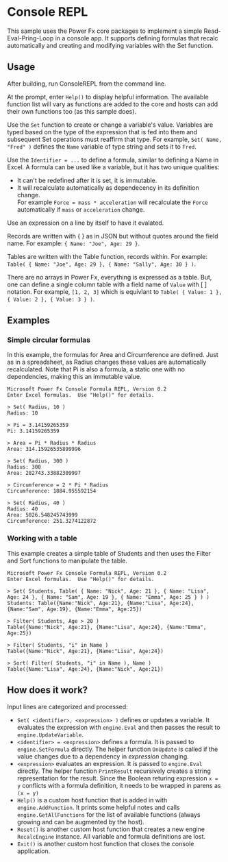 # Console REPL

This sample uses the Power Fx core packages to implement a simple Read-Eval-Pring-Loop in a console app.  It supports defining formulas that recalc automatically and creating and modifying variables with the Set function.

## Usage

After building, run ConsoleREPL from the command line.

At the prompt, enter `Help()` to display helpful information.  The available function list will vary as functions are added to the core and hosts can add their own functions too (as this sample does).

Use the `Set` function to create or change a variable's value.  Variables are typed based on the type of the expression that is fed into them and subsequent Set operations must reaffirm that type.  For example, `Set( Name, "Fred" )` defines the `Name` variable of type string and sets it to `Fred`.

Use the `Identifier = ...` to define a formula, similar to defining a Name in Excel.  A formula can be used like a variable, but it has two unique qualities:
- It can't be redefined after it is set, it is immutable.
- It will recalculate automatically as dependecency in its definition change.  
For example `Force = mass * acceleration` will recalculate the `Force` automatically if `mass` or `acceleration` change.

Use an expression on a line by itself to have it evalated.

Records are written with { } as in JSON but without quotes around the field name.  For example: `{ Name: "Joe", Age: 29 }`.

Tables are written with the Table function, records within.  For example: `Table( { Name: "Joe", Age: 29 }, { Name: "Sally", Age: 30 } )`.

There are no arrays in Power Fx, everything is expressed as a table.  But, one can define a single column table with a field name of `Value` with [ ] notation.  For example, `[1, 2, 3]` which is equivlant to `Table( { Value: 1 }, { Value: 2 }, { Value: 3 } )`.

## Examples

### Simple circular formulas

In this example, the formulas for Area and Circumference are defined.  Just as in a spreadsheet, as Radius changes these values are automatically recalculated.  Note that Pi is also a formula, a static one with no dependencies, making this an immutable value.

```
Microsoft Power Fx Console Formula REPL, Version 0.2
Enter Excel formulas.  Use "Help()" for details.

> Set( Radius, 10 )
Radius: 10

> Pi = 3.14159265359
Pi: 3.14159265359

> Area = Pi * Radius * Radius
Area: 314.15926535899996

> Set( Radius, 300 )
Radius: 300
Area: 282743.33882309997

> Circumference = 2 * Pi * Radius
Circumference: 1884.955592154

> Set( Radius, 40 )
Radius: 40
Area: 5026.548245743999
Circumference: 251.3274122872
```

### Working with a table

This example creates a simple table of Students and then uses the Filter and Sort functions to manipulate the table.

```
Microsoft Power Fx Console Formula REPL, Version 0.2
Enter Excel formulas.  Use "Help()" for details.

> Set( Students, Table( { Name: "Nick", Age: 21 }, { Name: "Lisa", Age: 24 }, { Name: "Sam", Age: 19 }, { Name: "Emma", Age: 25 } ) )
Students: Table({Name:"Nick", Age:21}, {Name:"Lisa", Age:24}, {Name:"Sam", Age:19}, {Name:"Emma", Age:25})

> Filter( Students, Age > 20 )
Table({Name:"Nick", Age:21}, {Name:"Lisa", Age:24}, {Name:"Emma", Age:25})

> Filter( Students, "i" in Name )
Table({Name:"Nick", Age:21}, {Name:"Lisa", Age:24})

> Sort( Filter( Students, "i" in Name ), Name )
Table({Name:"Lisa", Age:24}, {Name:"Nick", Age:21})
```

## How does it work?

Input lines are categorized and processed:

- `Set( <identifier>, <expression> )` defines or updates a variable.  It evaluates the expression with `engine.Eval` and then passes the result to `engine.UpdateVariable`.
- `<identifier> = <expression>` defines a formula.  It is passed to `engine.SetFormula` directly.  The helper function `OnUpdate` is called if the value changes due to a dependency in *expression* changing.
- `<expression>` evaluates an expression.  It is passed to `engine.Eval` directly.  The helper function `PrintResult` recursively creates a string representation for the result.  Since the Boolean returing expression `x = y` conflicts with a formula definition, it needs to be wrapped in parens as `(x = y)`
- `Help()` is a custom host function that is added in with `engine.AddFunction`.  It prints some helpful notes and calls `engine.GetAllFunctions` for the list of available functions (always growing and can be augmented by the host).
- `Reset()` is another custom host function that creates a new engine `RecalcEngine` instance.  All variable and formula definitions are lost.
- `Exit()` is another custom host function that closes the console application.
